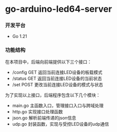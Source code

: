 # go-arduino-led64-server

### 开发平台

- Go 1.21

### 功能结构

在本项目中，后端向前端提供以下三个接口：

- /config     GET        返回当前连接LED设备的板载模式
- /status     GET        返回当前连接LED设备的当前状态
- /set           POST     更改当前连接LED设备的模式与状态

为了实现以上接口，后端程序包含以下几个模块：

- main.go	主函数入口，管理接口入口与跨域处理
- http.go          实现接口处理函数
- json.go          解析前端传递的json信息
- udp.go           封装函数，实现与受控LED设备的udp通信
